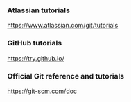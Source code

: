 ### Atlassian tutorials
https://www.atlassian.com/git/tutorials

### GitHub tutorials
https://try.github.io/

### Official Git reference and tutorials
https://git-scm.com/doc
